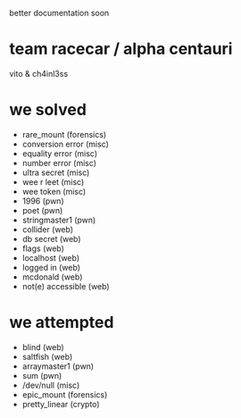 better documentation soon

# team racecar / alpha centauri

vito & ch4inl3ss

# we solved

* rare_mount (forensics)
* conversion error (misc)
* equality error (misc)
* number error (misc)
* ultra secret (misc)
* wee r leet (misc)
* wee token (misc)
* 1996 (pwn)
* poet (pwn)
* stringmaster1 (pwn)
* collider (web)
* db secret (web)
* flags (web)
* localhost (web)
* logged in (web)
* mcdonald (web)
* not(e) accessible (web)

# we attempted

* blind (web)
* saltfish (web)
* arraymaster1 (pwn)
* sum (pwn)
* /dev/null (misc)
* epic_mount (forensics)
* pretty_linear (crypto)
